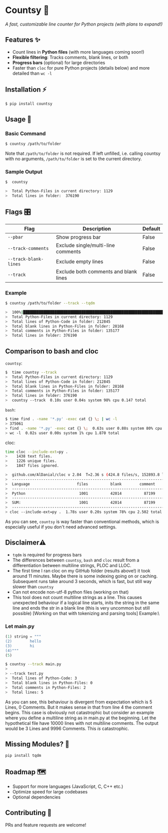 # Countsy 📏

*A fast, customizable line counter for Python projects (with plans to expand!)*

## Features ✨

- Count lines in **Python files** (with more languages coming soon!)
- **Flexible filtering**: Tracks comments, blank lines, or both
- **Progress bars** (optional) for large directories
- Faster than `cloc` for pure Python projects (details below) and more detailed than `wc -l`

## Installation ⚡

```bash
$ pip install countsy
```

## Usage 🚀

### Basic Command

```bash
$ countsy /path/to/folder
```
Note that `/path/to/folder` is not required. If left unfilled, i.e. calling countsy with no arguments, `/path/to/folder` is set to the current directory.

### Sample Output

```bash
$  countsy

>  Total Python-Files in current directory: 1129
>  Total lines in folder:  376190
```

## Flags 🎛️

| Flag                  | Description | Default |
|-----------------------|-------------|---------|
| `--pbar`              | Show progress bar | False |
| `--track-comments`    | Exclude single/multi-line comments | False |
| `--track-blank-lines` | Exclude empty lines | False |
| `--track`             | Exclude both comments and blank lines | False |

### Example

```bash
$ countsy /path/to/folder --track --tqdm

>  100%|██████████████████████████████████████████████████████████████████████████████████████████████████████████████████| 1129/1129 [00:00<00:00, 4505.66it/s]
>  Total Python-Files in current directory: 1129
>  Total lines of Python-Code in folder: 212845
>  Total blank lines in Python-Files in folder: 28168
>  Total comments in Python-Files in folder: 135177
>  Total lines in folder: 376190
```

## Comparison to bash and cloc

`countsy`:

```bash
$  time countsy --track
>  Total Python-Files in current directory: 1129
>  Total lines of Python-Code in folder: 212845
>  Total blank lines in Python-Files in folder: 28168
>  Total comments in Python-Files in folder: 135177
>  Total lines in folder: 376190
>  countsy --track  0.10s user 0.04s system 98% cpu 0.147 total
```


`bash`:
```bash
$ time find . -name '*.py' -exec cat {} \; | wc -l
> 375061
> find . -name '*.py' -exec cat {} \;  0.63s user 0.88s system 80% cpu 1.870 total
> wc -l  0.02s user 0.00s system 1% cpu 1.870 total
```

cloc:
```bash
time cloc --include-ext=py .
>    1438 text files.
>    1226 unique files.                                          
>    1847 files ignored.

>  github.com/AlDanial/cloc v 2.04  T=2.36 s (424.8 files/s, 152893.8 lines/s)
>  -------------------------------------------------------------------------------
>  Language                     files          blank        comment           code
>  -------------------------------------------------------------------------------
>  Python                        1001          42014          87199         231061
>  -------------------------------------------------------------------------------
>  SUM:                          1001          42014          87199         231061
>  -------------------------------------------------------------------------------
> cloc --include-ext=py .  1.78s user 0.20s system 78% cpu 2.502 total
```
As you can see, `countsy` is way faster than conventional methods, which is especially useful if you don't
need advanced settings.

## Disclaimer⚠️

- `tqdm` is required for progress bars
-  The differences between `countsy`, `bash` and `cloc` result from a differentiation between multiline strings, PLOC and LLOC.
-  The first time I ran cloc on my GitHub folder (results above!) it took around 11 minutes. Maybe there
is some indexing going on or caching. Subsequent runs take around 3 seconds, which is fast, but still way slower than `countsy`
- Can not encode non-utf-8 python files (working on that)
- This tool does not count multiline strings as a line. This causes unexpected behaviour if a logical line starts, inits the string in the same line and ends the str in a blank line (this is very uncommon but still possible) [Working on that with tokenizing and parsing tools]
Example:\
### Let main.py
```python 
(1) string = """
(2)        hello
(3)        hi
(4)"""
(5)
```

```bash
$ countsy --track main.py
>
> --track test.py
>  Total lines of Python-Code: 3
>  Total blank lines in Python-Files: 0
>  Total comments in Python-Files: 2
>  Total lines: 5
```

As you can see, this behaviour is divergent from expectation which is 5 Lines, 0 Comments. But it makes sense in that from line 4 the comment begins.
This case is obviously not catastrophic but consider an example where you define a multiline string as in main.py at the beginning. Let the hypothetical file have 10000 lines with not multiline comments.
The output would be 3 Lines and 9996 Comments. This _is_ catastrophic.
## Missing Modules? 🔧

```bash
pip install tqdm
```

## Roadmap 🗺️

- Support for more languages (JavaScript, C, C++ etc.)
- Optimize speed for large codebases
- Optional dependencies

## Contributing 🤝

PRs and feature requests are welcome!
